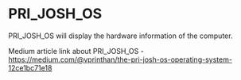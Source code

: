 # PRI_JOSH_OS
PRI_JOSH_OS will display the hardware information of the computer.

Medium article link about PRI_JOSH_OS - https://medium.com/@vprinthan/the-pri-josh-os-operating-system-12ce1bc71e18
